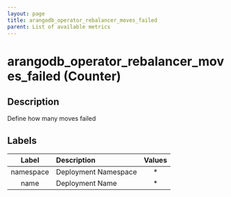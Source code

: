 ```yaml
---
layout: page
title: arangodb_operator_rebalancer_moves_failed
parent: List of available metrics
---
```


# arangodb_operator_rebalancer_moves_failed (Counter)

## Description

Define how many moves failed

## Labels

| Label | Description | Values |
|:---:|:--- |:---:|
| namespace | Deployment Namespace | * |
| name | Deployment Name | * |
